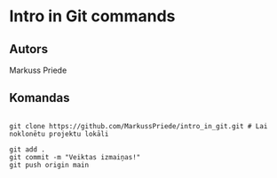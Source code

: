 # Intro in Git commands
## Autors
Markuss Priede


## Komandas
```

git clone https://github.com/MarkussPriede/intro_in_git.git # Lai noklonētu projektu lokāli

git add .
git commit -m "Veiktas izmaiņas!"
git push origin main

```